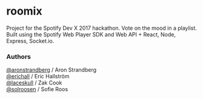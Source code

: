 # roomix

Project for the Spotify Dev X 2017 hackathon. Vote on the mood in a playlist. Built using the Spotify Web Player SDK and Web API + React, Node, Express, Socket.io. 

### Authors

[@aronstrandberg](http://github.com/aronstrandberg) / Aron Strandberg  
[@erichall](http://github.com/erichall) / Eric Hallström  
[@laceskull](http://github.com/laceskull) / Zak Cook  
[@solroosen](http://github.com/solroosen) / Sofie Roos  

